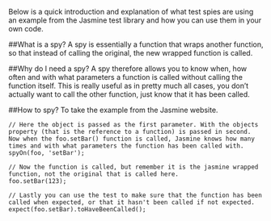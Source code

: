 Below is a quick introduction and explanation of what test spies are using an example from the Jasmine test library and how you can use them in your own code.

##What is a spy?
A spy is essentially a function that wraps another function, so that instead of calling the original, the new wrapped function is called.

##Why do I need a spy?
A spy therefore allows you to know when, how often and with what parameters a function is called without calling the function itself. This is really useful as in pretty much all cases, you don’t actually want to call the other function, just know that it has been called.

##How to spy?
To take the example from the Jasmine website.

	// Here the object is passed as the first parameter. With the objects property (that is the reference to a function) is passed in second. Now when the foo.setBar() function is called, Jasmine knows how many times and with what parameters the function has been called with. 
	spyOn(foo, 'setBar');

	// Now the function is called, but remember it is the jasmine wrapped function, not the original that is called here.
	foo.setBar(123);

	// Lastly you can use the test to make sure that the function has been called when expected, or that it hasn't been called if not expected. 
	expect(foo.setBar).toHaveBeenCalled();